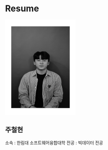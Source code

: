 # Resume
<img src=wattagatta.png height=310 width=230>

**주철현**
---

소속 : 한림대 소프트웨어융합대학
전공 : 빅데이터 전공
